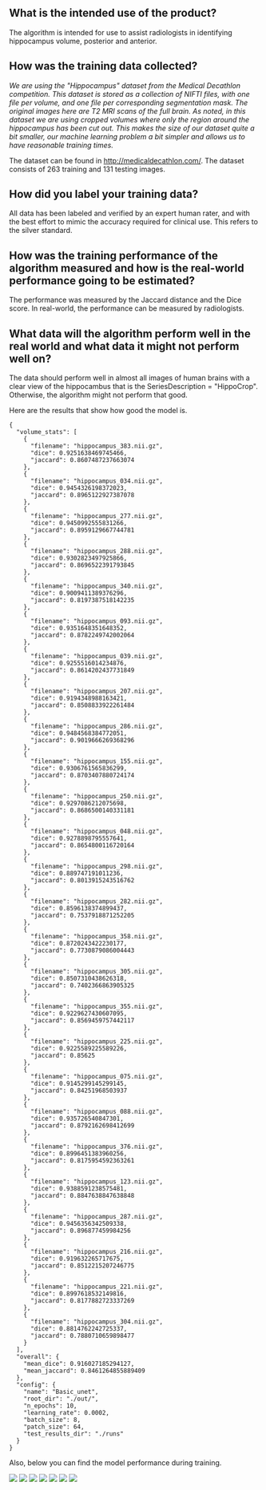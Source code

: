 ## What is the intended use of the product?  
The algorithm is intended for use to assist radiologists in identifying hippocampus volume, posterior and anterior.

## How was the training data collected?  
*We are using the "Hippocampus" dataset from the Medical Decathlon competition. This dataset is stored as a collection of NIFTI files, with one file per volume, and one file per corresponding segmentation mask. The original images here are T2 MRI scans of the full brain. As noted, in this dataset we are using cropped volumes where only the region around the hippocampus has been cut out. This makes the size of our dataset quite a bit smaller, our machine learning problem a bit simpler and allows us to have reasonable training times.*

The dataset can be found in http://medicaldecathlon.com/. The dataset consists of 263 training and 131 testing images.

## How did you label your training data?  
All data has been labeled and verified by an expert human rater, and with the best effort to mimic the accuracy required for clinical use. This refers to the silver standard.

## How was the training performance of the algorithm measured and how is the real-world performance going to be estimated?
The performance was measured by the Jaccard distance and the Dice score. In real-world, the performance can be measured by radiologists.

## What data will the algorithm perform well in the real world and what data it might not perform well on?
The data should perform well in almost all images of human brains with a clear view of the hippocambus that is the SeriesDescription = "HippoCrop". Otherwise, the algorithm might not perform that good.

Here are the results that show how good the model is.
```
{
  "volume_stats": [
    {
      "filename": "hippocampus_383.nii.gz",
      "dice": 0.9251638469745466,
      "jaccard": 0.8607487237663074
    },
    {
      "filename": "hippocampus_034.nii.gz",
      "dice": 0.9454326198372023,
      "jaccard": 0.8965122927387078
    },
    {
      "filename": "hippocampus_277.nii.gz",
      "dice": 0.9450992555831266,
      "jaccard": 0.8959129667744781
    },
    {
      "filename": "hippocampus_288.nii.gz",
      "dice": 0.9302823497925866,
      "jaccard": 0.8696522391793845
    },
    {
      "filename": "hippocampus_340.nii.gz",
      "dice": 0.9009411389376296,
      "jaccard": 0.8197387518142235
    },
    {
      "filename": "hippocampus_093.nii.gz",
      "dice": 0.9351648351648352,
      "jaccard": 0.8782249742002064
    },
    {
      "filename": "hippocampus_039.nii.gz",
      "dice": 0.9255516014234876,
      "jaccard": 0.8614202437731849
    },
    {
      "filename": "hippocampus_207.nii.gz",
      "dice": 0.9194348988163421,
      "jaccard": 0.8508833922261484
    },
    {
      "filename": "hippocampus_286.nii.gz",
      "dice": 0.9484568384772051,
      "jaccard": 0.9019666269368296
    },
    {
      "filename": "hippocampus_155.nii.gz",
      "dice": 0.9306761565836299,
      "jaccard": 0.8703407880724174
    },
    {
      "filename": "hippocampus_250.nii.gz",
      "dice": 0.9297086212075698,
      "jaccard": 0.8686500140331181
    },
    {
      "filename": "hippocampus_048.nii.gz",
      "dice": 0.9278898795557641,
      "jaccard": 0.8654800116720164
    },
    {
      "filename": "hippocampus_298.nii.gz",
      "dice": 0.889747191011236,
      "jaccard": 0.8013915243516762
    },
    {
      "filename": "hippocampus_282.nii.gz",
      "dice": 0.8596138374899437,
      "jaccard": 0.7537918871252205
    },
    {
      "filename": "hippocampus_358.nii.gz",
      "dice": 0.8720243422230177,
      "jaccard": 0.7730879086004443
    },
    {
      "filename": "hippocampus_305.nii.gz",
      "dice": 0.8507310438626318,
      "jaccard": 0.7402366863905325
    },
    {
      "filename": "hippocampus_355.nii.gz",
      "dice": 0.9229627430607095,
      "jaccard": 0.8569459757442117
    },
    {
      "filename": "hippocampus_225.nii.gz",
      "dice": 0.9225589225589226,
      "jaccard": 0.85625
    },
    {
      "filename": "hippocampus_075.nii.gz",
      "dice": 0.9145299145299145,
      "jaccard": 0.84251968503937
    },
    {
      "filename": "hippocampus_088.nii.gz",
      "dice": 0.935726540847301,
      "jaccard": 0.8792162698412699
    },
    {
      "filename": "hippocampus_376.nii.gz",
      "dice": 0.8996451383960256,
      "jaccard": 0.8175954592363261
    },
    {
      "filename": "hippocampus_123.nii.gz",
      "dice": 0.9388591238575481,
      "jaccard": 0.8847638847638848
    },
    {
      "filename": "hippocampus_287.nii.gz",
      "dice": 0.9456356342509338,
      "jaccard": 0.896877459984256
    },
    {
      "filename": "hippocampus_216.nii.gz",
      "dice": 0.919632265717675,
      "jaccard": 0.8512215207246775
    },
    {
      "filename": "hippocampus_221.nii.gz",
      "dice": 0.8997618532149816,
      "jaccard": 0.8177882723337269
    },
    {
      "filename": "hippocampus_304.nii.gz",
      "dice": 0.8814762242725337,
      "jaccard": 0.7880710659898477
    }
  ],
  "overall": {
    "mean_dice": 0.916027185294127,
    "mean_jaccard": 0.8461264855889409
  },
  "config": {
    "name": "Basic_unet",
    "root_dir": "./out/",
    "n_epochs": 10,
    "learning_rate": 0.0002,
    "batch_size": 8,
    "patch_size": 64,
    "test_results_dir": "./runs"
  }
}
```

Also, below you can find the model performance during training.

<img src="training_monitor/loss.png" />
<img src="training_monitor/img_0.png" />
<img src="training_monitor/img_00.png" />
<img src="training_monitor/img_1.png" />
<img src="training_monitor/img_11.png" />
<img src="training_monitor/img_2.png" />
<img src="training_monitor/img_22.png" />
